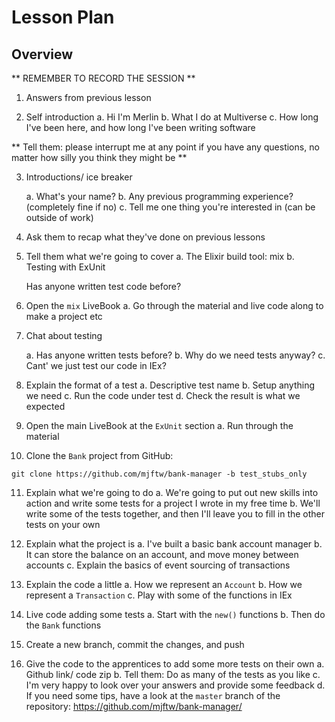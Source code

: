 # Lesson Plan

## Overview

** REMEMBER TO RECORD THE SESSION **

1. Answers from previous lesson

2. Self introduction
   a. Hi I'm Merlin
   b. What I do at Multiverse
   c. How long I've been here, and how long I've been writing software

** Tell them: please interrupt me at any point if you have any questions, no matter how silly you think they might be **

3. Introductions/ ice breaker

   a. What's your name?
   b. Any previous programming experience? (completely fine if no)
   c. Tell me one thing you're interested in (can be outside of work)

4. Ask them to recap what they've done on previous lessons

5. Tell them what we're going to cover
   a. The Elixir build tool: mix
   b. Testing with ExUnit

   Has anyone written test code before?

6. Open the `mix` LiveBook
   a. Go through the material and live code along to make a project etc

7. Chat about testing

   a. Has anyone written tests before?
   b. Why do we need tests anyway?
   c. Cant' we just test our code in IEx?

8. Explain the format of a test
   a. Descriptive test name
   b. Setup anything we need
   c. Run the code under test
   d. Check the result is what we expected

9. Open the main LiveBook at the `ExUnit` section
   a. Run through the material

10. Clone the `Bank` project from GitHub:

```shell
git clone https://github.com/mjftw/bank-manager -b test_stubs_only
```

11. Explain what we're going to do
    a. We're going to put out new skills into action and write some tests for a project I wrote in my free time
    b. We'll write some of the tests together, and then I'll leave you to fill in the other tests on your own

12. Explain what the project is
    a. I've built a basic bank account manager
    b. It can store the balance on an account, and move money between accounts
    c. Explain the basics of event sourcing of transactions

13. Explain the code a little
    a. How we represent an `Account`
    b. How we represent a `Transaction`
    c. Play with some of the functions in IEx

14. Live code adding some tests
    a. Start with the `new()` functions
    b. Then do the `Bank` functions

15. Create a new branch, commit the changes, and push

16. Give the code to the apprentices to add some more tests on their own
    a. Github link/ code zip
    b. Tell them: Do as many of the tests as you like
    c. I'm very happy to look over your answers and provide some feedback
    d. If you need some tips, have a look at the `master` branch of the repository: https://github.com/mjftw/bank-manager/
